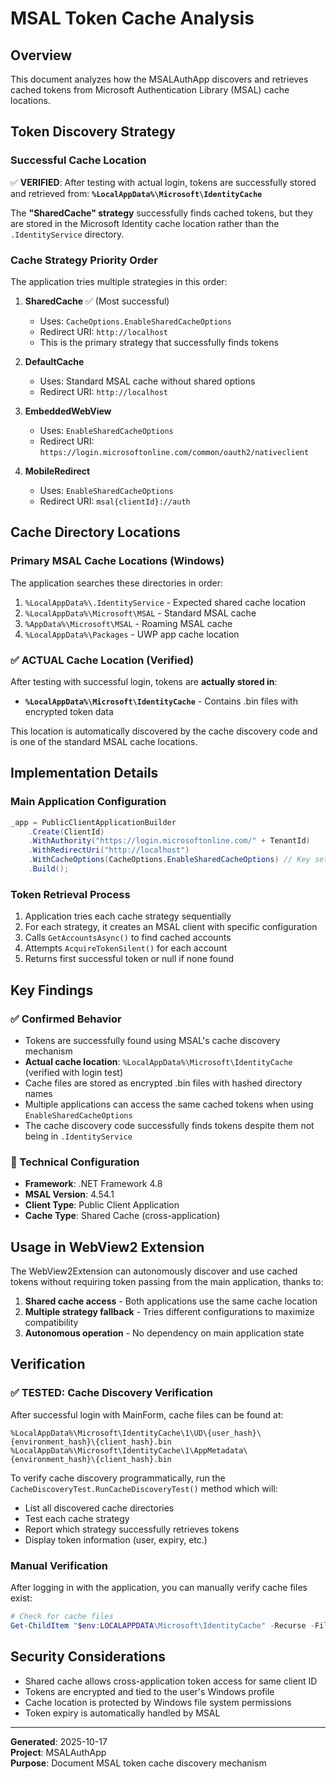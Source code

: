 # MSAL Token Cache Analysis

## Overview
This document analyzes how the MSALAuthApp discovers and retrieves cached tokens from Microsoft Authentication Library (MSAL) cache locations.

## Token Discovery Strategy

### Successful Cache Location
✅ **VERIFIED**: After testing with actual login, tokens are successfully stored and retrieved from:
**`%LocalAppData%\Microsoft\IdentityCache`**

The **"SharedCache" strategy** successfully finds cached tokens, but they are stored in the Microsoft Identity cache location rather than the `.IdentityService` directory.

### Cache Strategy Priority Order
The application tries multiple strategies in this order:

1. **SharedCache** ✅ (Most successful)
   - Uses: `CacheOptions.EnableSharedCacheOptions`
   - Redirect URI: `http://localhost`
   - This is the primary strategy that successfully finds tokens

2. **DefaultCache**
   - Uses: Standard MSAL cache without shared options
   - Redirect URI: `http://localhost`

3. **EmbeddedWebView**
   - Uses: `EnableSharedCacheOptions`
   - Redirect URI: `https://login.microsoftonline.com/common/oauth2/nativeclient`

4. **MobileRedirect**
   - Uses: `EnableSharedCacheOptions`
   - Redirect URI: `msal{clientId}://auth`

## Cache Directory Locations

### Primary MSAL Cache Locations (Windows)
The application searches these directories in order:

1. `%LocalAppData%\.IdentityService` - Expected shared cache location
2. `%LocalAppData%\Microsoft\MSAL` - Standard MSAL cache
3. `%AppData%\Microsoft\MSAL` - Roaming MSAL cache  
4. `%LocalAppData%\Packages` - UWP app cache location

### ✅ ACTUAL Cache Location (Verified)
After testing with successful login, tokens are **actually stored in**:
- **`%LocalAppData%\Microsoft\IdentityCache`** - Contains .bin files with encrypted token data

This location is automatically discovered by the cache discovery code and is one of the standard MSAL cache locations.

## Implementation Details

### Main Application Configuration
```csharp
_app = PublicClientApplicationBuilder
    .Create(ClientId)
    .WithAuthority("https://login.microsoftonline.com/" + TenantId)
    .WithRedirectUri("http://localhost")
    .WithCacheOptions(CacheOptions.EnableSharedCacheOptions) // Key setting
    .Build();
```

### Token Retrieval Process
1. Application tries each cache strategy sequentially
2. For each strategy, it creates an MSAL client with specific configuration
3. Calls `GetAccountsAsync()` to find cached accounts
4. Attempts `AcquireTokenSilent()` for each account
5. Returns first successful token or null if none found

## Key Findings

### ✅ Confirmed Behavior
- Tokens are successfully found using MSAL's cache discovery mechanism
- **Actual cache location**: `%LocalAppData%\Microsoft\IdentityCache` (verified with login test)
- Cache files are stored as encrypted .bin files with hashed directory names
- Multiple applications can access the same cached tokens when using `EnableSharedCacheOptions`
- The cache discovery code successfully finds tokens despite them not being in `.IdentityService`

### 🔧 Technical Configuration
- **Framework**: .NET Framework 4.8
- **MSAL Version**: 4.54.1
- **Client Type**: Public Client Application
- **Cache Type**: Shared Cache (cross-application)

## Usage in WebView2 Extension

The WebView2Extension can autonomously discover and use cached tokens without requiring token passing from the main application, thanks to:

1. **Shared cache access** - Both applications use the same cache location
2. **Multiple strategy fallback** - Tries different configurations to maximize compatibility
3. **Autonomous operation** - No dependency on main application state

## Verification

### ✅ TESTED: Cache Discovery Verification
After successful login with MainForm, cache files can be found at:
```
%LocalAppData%\Microsoft\IdentityCache\1\UD\{user_hash}\{environment_hash}\{client_hash}.bin
%LocalAppData%\Microsoft\IdentityCache\1\AppMetadata\{environment_hash}\{client_hash}.bin
```

To verify cache discovery programmatically, run the `CacheDiscoveryTest.RunCacheDiscoveryTest()` method which will:
- List all discovered cache directories
- Test each cache strategy
- Report which strategy successfully retrieves tokens
- Display token information (user, expiry, etc.)

### Manual Verification
After logging in with the application, you can manually verify cache files exist:
```powershell
# Check for cache files
Get-ChildItem "$env:LOCALAPPDATA\Microsoft\IdentityCache" -Recurse -File
```

## Security Considerations

- Shared cache allows cross-application token access for same client ID
- Tokens are encrypted and tied to the user's Windows profile
- Cache location is protected by Windows file system permissions
- Token expiry is automatically handled by MSAL

---

**Generated**: 2025-10-17  
**Project**: MSALAuthApp  
**Purpose**: Document MSAL token cache discovery mechanism